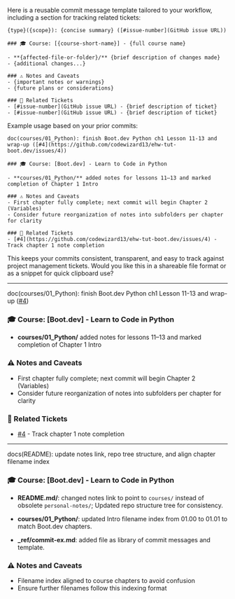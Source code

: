 Here is a reusable commit message template tailored to your workflow, including a section for tracking related tickets:

```
{type}({scope}): {concise summary} ([#issue-number](GitHub issue URL))

### 🎓 Course: [{course-short-name}] - {full course name}

- **{affected-file-or-folder}/** {brief description of changes made}
- {additional changes...}

### ⚠️ Notes and Caveats  
- {important notes or warnings}  
- {future plans or considerations}  

### 🔗 Related Tickets  
- [#issue-number](GitHub issue URL) - {brief description of ticket}  
- [#issue-number](GitHub issue URL) - {brief description of ticket}  
```

Example usage based on your prior commits:

```
doc(courses/01_Python): finish Boot.dev Python ch1 Lesson 11-13 and wrap-up ([#4](https://github.com/codewizard13/ehw-tut-boot.dev/issues/4))

### 🎓 Course: [Boot.dev] - Learn to Code in Python

- **courses/01_Python/** added notes for lessons 11–13 and marked completion of Chapter 1 Intro

### ⚠️ Notes and Caveats  
- First chapter fully complete; next commit will begin Chapter 2 (Variables)  
- Consider future reorganization of notes into subfolders per chapter for clarity  

### 🔗 Related Tickets  
- [#4](https://github.com/codewizard13/ehw-tut-boot.dev/issues/4) - Track chapter 1 note completion  
```

This keeps your commits consistent, transparent, and easy to track against project management tickets. Would you like this in a shareable file format or as a snippet for quick clipboard use?


---


doc(courses/01_Python): finish Boot.dev Python ch1 Lesson 11-13 and wrap-up ([#4](https://github.com/codewizard13/ehw-tut-boot.dev/issues/4))

### 🎓 Course: [Boot.dev] - Learn to Code in Python

- **courses/01_Python/** added notes for lessons 11–13 and marked completion of Chapter 1 Intro

### ⚠️ Notes and Caveats  
- First chapter fully complete; next commit will begin Chapter 2 (Variables)  
- Consider future reorganization of notes into subfolders per chapter for clarity  

### 🔗 Related Tickets  
- [#4](https://github.com/codewizard13/ehw-tut-boot.dev/issues/4) - Track chapter 1 note completion  

---


docs(README): update notes link, repo tree structure, and align chapter filename index

### 🎓 Course: [Boot.dev] - Learn to Code in Python

- **README.md/**: changed notes link to point to `courses/` instead of obsolete `personal-notes/`; Updated repo structure tree for consistency. 
- **courses/01_Python/**: updated Intro filename index from 01.00 to 01.01 to match Boot.dev chapters.  

- **_ref/commit-ex.md**: added file as library of commit messages and template.

### ⚠️ Notes and Caveats  
- Filename index aligned to course chapters to avoid confusion  
- Ensure further filenames follow this indexing format  

